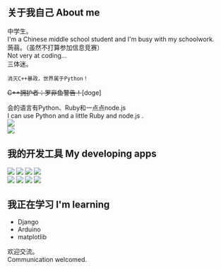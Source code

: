 ## 关于我自己 About me
中学生。  <br>
I'm a Chinese middle school student and I'm busy with my schoolwork. <br>
蒟蒻。（虽然不打算参加信息竞赛） <br>
Not very at coding...  <br>
三体迷。  
```
消灭C++暴政，世界属于Python！
```
~~C++拥护者：罗非鱼警告！~~[doge]    

会的语言有Python、Ruby和一点点node.js <br> 
 I can use Python and a little Ruby and node.js .  
![](https://github-readme-stats.vercel.app/api/top-langs/?username=budawu&layout=compact&theme=nightowl)  
![](https://github-readme-stats.vercel.app/api?username=budawu&theme=nightowl&show_icons=true&count_private=true)  
## 我的开发工具 My developing apps
![](https://img.shields.io/badge/Python-blue?style=for-the-badge&logo=python&logoColor=white) 
![](https://img.shields.io/badge/django-darkgreen?style=for-the-badge&logo=django&logoColor=white)
![](https://img.shields.io/badge/pycharm-yellow?style=for-the-badge&logo=pycharm&logoColor=white)
![](https://img.shields.io/badge/Visual_Studio_Code-0078D4?style=for-the-badge&logo=visual%20studio%20code&logoColor=white) <br>
![](https://img.shields.io/badge/jupyter-orange?style=for-the-badge&logo=jupyter&logoColor=white) 
![](https://img.shields.io/badge/manjaro-green?style=for-the-badge&logo=manjaro&logoColor=white) 
![](https://img.shields.io/badge/windows-white?style=for-the-badge&logo=windows&logoColor=blue) 
![](https://img.shields.io/badge/arduino-0af4cd?style=for-the-badge&logo=arduino&logoColor=white) 
## 我正在学习 I'm learning
* Django
* Arduino
* matplotlib  

欢迎交流。  
Communication welcomed. 
  

 

 
